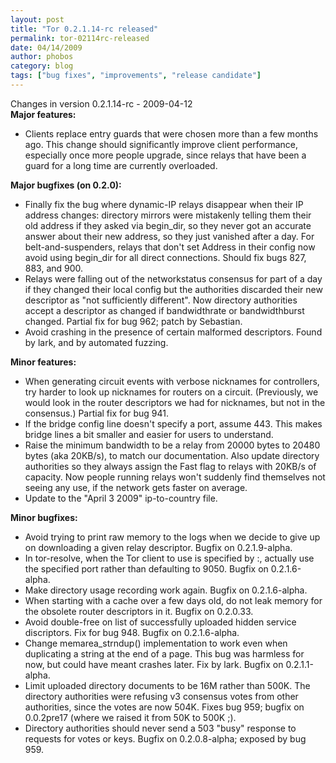 ```yaml
---
layout: post
title: "Tor 0.2.1.14-rc released"
permalink: tor-02114rc-released
date: 04/14/2009
author: phobos
category: blog
tags: ["bug fixes", "improvements", "release candidate"]
---
```


Changes in version 0.2.1.14-rc - 2009-04-12  
**Major features:**

- Clients replace entry guards that were chosen more than a few months ago. This change should significantly improve client performance, especially once more people upgrade, since relays that have been a guard for a long time are currently overloaded.

**Major bugfixes (on 0.2.0):**

- Finally fix the bug where dynamic-IP relays disappear when their IP address changes: directory mirrors were mistakenly telling them their old address if they asked via begin\_dir, so they never got an accurate answer about their new address, so they just vanished after a day. For belt-and-suspenders, relays that don't set Address in their config now avoid using begin\_dir for all direct connections. Should fix bugs 827, 883, and 900.
- Relays were falling out of the networkstatus consensus for part of a day if they changed their local config but the authorities discarded their new descriptor as "not sufficiently different". Now directory authorities accept a descriptor as changed if bandwidthrate or bandwidthburst changed. Partial fix for bug 962; patch by Sebastian.
- Avoid crashing in the presence of certain malformed descriptors. Found by lark, and by automated fuzzing.

**Minor features:**

- When generating circuit events with verbose nicknames for controllers, try harder to look up nicknames for routers on a circuit. (Previously, we would look in the router descriptors we had for nicknames, but not in the consensus.) Partial fix for bug 941.
- If the bridge config line doesn't specify a port, assume 443. This makes bridge lines a bit smaller and easier for users to understand.
- Raise the minimum bandwidth to be a relay from 20000 bytes to 20480 bytes (aka 20KB/s), to match our documentation. Also update directory authorities so they always assign the Fast flag to relays with 20KB/s of capacity. Now people running relays won't suddenly find themselves not seeing any use, if the network gets faster on average.
- Update to the "April 3 2009" ip-to-country file.

**Minor bugfixes:**

- Avoid trying to print raw memory to the logs when we decide to give up on downloading a given relay descriptor. Bugfix on 0.2.1.9-alpha.
- In tor-resolve, when the Tor client to use is specified by :, actually use the specified port rather than defaulting to 9050. Bugfix on 0.2.1.6-alpha.
- Make directory usage recording work again. Bugfix on 0.2.1.6-alpha.
- When starting with a cache over a few days old, do not leak memory for the obsolete router descriptors in it. Bugfix on 0.2.0.33.
- Avoid double-free on list of successfully uploaded hidden service discriptors. Fix for bug 948. Bugfix on 0.2.1.6-alpha.
- Change memarea\_strndup() implementation to work even when duplicating a string at the end of a page. This bug was harmless for now, but could have meant crashes later. Fix by lark. Bugfix on 0.2.1.1-alpha.
- Limit uploaded directory documents to be 16M rather than 500K. The directory authorities were refusing v3 consensus votes from other authorities, since the votes are now 504K. Fixes bug 959; bugfix on 0.0.2pre17 (where we raised it from 50K to 500K ;).
- Directory authorities should never send a 503 "busy" response to requests for votes or keys. Bugfix on 0.2.0.8-alpha; exposed by bug 959.

